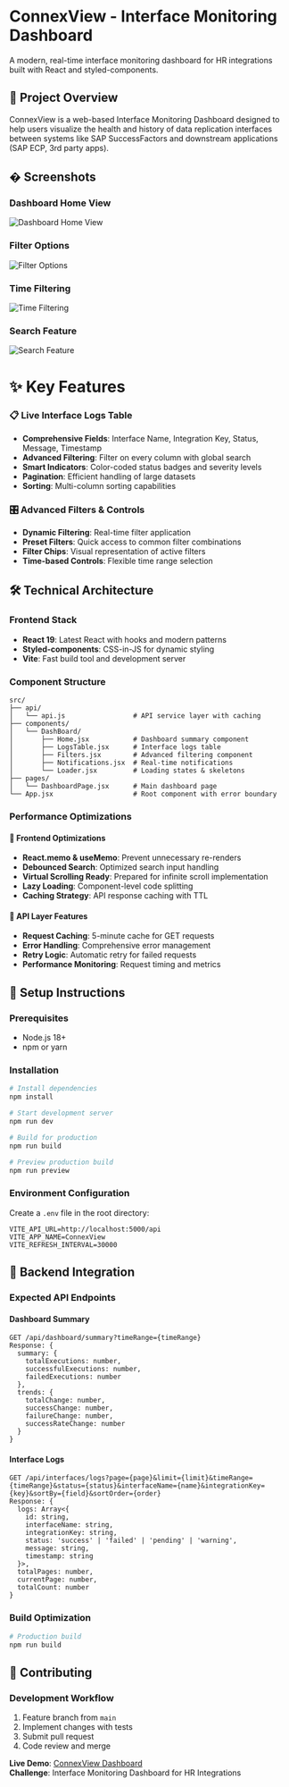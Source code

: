 # ConnexView - Interface Monitoring Dashboard

A modern, real-time interface monitoring dashboard for HR integrations built with React and styled-components.

## 🎯 Project Overview

ConnexView is a web-based Interface Monitoring Dashboard designed to help users visualize the health and history of data replication interfaces between systems like SAP SuccessFactors and downstream applications (SAP ECP, 3rd party apps).


## � Screenshots

### Dashboard Home View
![Dashboard Home View](./src/assets/home.png)

### Filter Options
![Filter Options](./src/assets/filter.png)

### Time Filtering
![Time Filtering](./src/assets/timefilter.png)

### Search Feature
![Search Feature](./src/assets/serachFeature.png)


# ✨ Key Features



### 📋 Live Interface Logs Table
- **Comprehensive Fields**: Interface Name, Integration Key, Status, Message, Timestamp
- **Advanced Filtering**: Filter on every column with global search
- **Smart Indicators**: Color-coded status badges and severity levels
- **Pagination**: Efficient handling of large datasets
- **Sorting**: Multi-column sorting capabilities

### 🎛️ Advanced Filters & Controls
- **Dynamic Filtering**: Real-time filter application
- **Preset Filters**: Quick access to common filter combinations
- **Filter Chips**: Visual representation of active filters
- **Time-based Controls**: Flexible time range selection

## 🛠️ Technical Architecture

### Frontend Stack
- **React 19**: Latest React with hooks and modern patterns
- **Styled-components**: CSS-in-JS for dynamic styling
- **Vite**: Fast build tool and development server

### Component Structure
```
src/
├── api/
│   └── api.js                 # API service layer with caching
├── components/
│   └── DashBoard/
│       ├── Home.jsx           # Dashboard summary component
│       ├── LogsTable.jsx      # Interface logs table
│       ├── Filters.jsx        # Advanced filtering component
│       ├── Notifications.jsx  # Real-time notifications
│       └── Loader.jsx         # Loading states & skeletons
├── pages/
│   └── DashboardPage.jsx      # Main dashboard page
└── App.jsx                    # Root component with error boundary
```

### Performance Optimizations

#### 🚀 Frontend Optimizations
- **React.memo & useMemo**: Prevent unnecessary re-renders
- **Debounced Search**: Optimized search input handling
- **Virtual Scrolling Ready**: Prepared for infinite scroll implementation
- **Lazy Loading**: Component-level code splitting
- **Caching Strategy**: API response caching with TTL

#### 📡 API Layer Features
- **Request Caching**: 5-minute cache for GET requests
- **Error Handling**: Comprehensive error management
- **Retry Logic**: Automatic retry for failed requests
- **Performance Monitoring**: Request timing and metrics


## 🔧 Setup Instructions

### Prerequisites
- Node.js 18+ 
- npm or yarn

### Installation
```bash
# Install dependencies
npm install

# Start development server
npm run dev

# Build for production
npm run build

# Preview production build
npm run preview
```

### Environment Configuration
Create a `.env` file in the root directory:
```env
VITE_API_URL=http://localhost:5000/api
VITE_APP_NAME=ConnexView
VITE_REFRESH_INTERVAL=30000
```

## 🔌 Backend Integration

### Expected API Endpoints

#### Dashboard Summary
```
GET /api/dashboard/summary?timeRange={timeRange}
Response: {
  summary: {
    totalExecutions: number,
    successfulExecutions: number,
    failedExecutions: number
  },
  trends: {
    totalChange: number,
    successChange: number,
    failureChange: number,
    successRateChange: number
  }
}
```

#### Interface Logs
```
GET /api/interfaces/logs?page={page}&limit={limit}&timeRange={timeRange}&status={status}&interfaceName={name}&integrationKey={key}&sortBy={field}&sortOrder={order}
Response: {
  logs: Array<{
    id: string,
    interfaceName: string,
    integrationKey: string,
    status: 'success' | 'failed' | 'pending' | 'warning',
    message: string,
    timestamp: string
  }>,
  totalPages: number,
  currentPage: number,
  totalCount: number
}
```




### Build Optimization
```bash
# Production build
npm run build
```



## 🤝 Contributing

### Development Workflow
1. Feature branch from `main`
2. Implement changes with tests
3. Submit pull request
4. Code review and merge



**Live Demo**: [ConnexView Dashboard](http://localhost:5173)  
**Challenge**: Interface Monitoring Dashboard for HR Integrations
